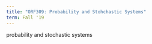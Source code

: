 ```yaml
---
title: "ORF309: Probability and Stohchastic Systems"
term: Fall '19
---
```


probability and stochastic systems